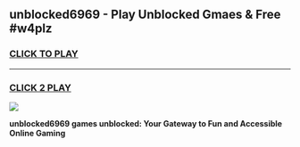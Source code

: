 
## unblocked6969 - Play Unblocked Gmaes & Free #w4plz
<h3>
<a href="https://news.freeplayer.one?title=unblocked6969&ref=03M">CLICK TO PLAY</a></h3>
<hr>

<h3>
<a href="https://news.freeplayer.one?title=unblocked6969&ref=03M">CLICK 2 PLAY</a>
  
</h3>

<a href="https://news.freeplayer.one?title=unblocked6969&ref=03M"><img src="https://clearcache.store/games.png"></a>


**unblocked6969 games unblocked: Your Gateway to Fun and Accessible Online Gaming**
